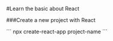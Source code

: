#Learn the basic about React



###Create a new project with React

´´´
npx create-react-app project-name
´´´